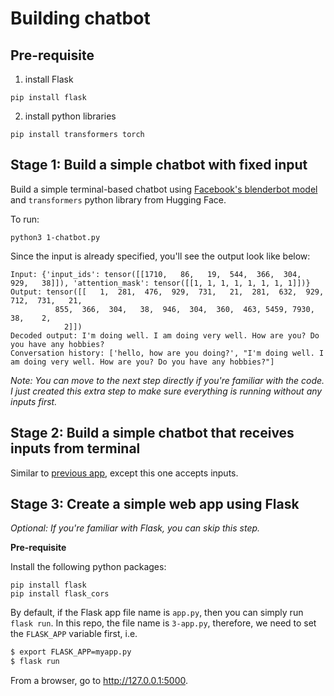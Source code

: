 # Building chatbot

## Pre-requisite
1. install Flask
```
pip install flask
```

2. install python libraries

```
pip install transformers torch
```

## Stage 1: Build a simple chatbot with fixed input

Build a simple terminal-based chatbot using [Facebook's blenderbot model](https://huggingface.co/facebook/blenderbot-400M-distill) and `transformers` python library from Hugging Face.

To run: 
```
python3 1-chatbot.py
```

Since the input is already specified, you'll see the output look like below: 
```
Input: {'input_ids': tensor([[1710,   86,   19,  544,  366,  304,  929,   38]]), 'attention_mask': tensor([[1, 1, 1, 1, 1, 1, 1, 1]])}
Output: tensor([[   1,  281,  476,  929,  731,   21,  281,  632,  929,  712,  731,   21,
          855,  366,  304,   38,  946,  304,  360,  463, 5459, 7930,   38,    2,
            2]])
Decoded output: I'm doing well. I am doing very well. How are you? Do you have any hobbies?
Conversation history: ['hello, how are you doing?', "I'm doing well. I am doing very well. How are you? Do you have any hobbies?"]
```

_Note: You can move to the next step directly if you're familiar with the code. I just created this extra step to make sure everything is running without any inputs first._

## Stage 2: Build a simple chatbot that receives inputs from terminal
Similar to [previous app](./1-chatbot.py), except this one accepts inputs.


## Stage 3: Create a simple web app using Flask

_Optional: If you're familiar with Flask, you can skip this step._

**Pre-requisite**

Install the following python packages:
```
pip install flask
pip install flask_cors
```

By default, if the Flask app file name is `app.py`, then you can simply run `flask run`. In this repo, the file name is `3-app.py`, therefore, we need to set the `FLASK_APP` variable first, i.e. 


```sh 
$ export FLASK_APP=myapp.py
$ flask run
```

From a browser, go to http://127.0.0.1:5000.
